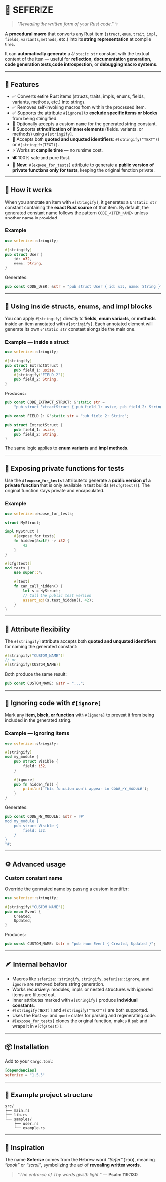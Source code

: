 # 📜 SEFERIZE

> *"Revealing the written form of your Rust code."* ✨

A **procedural macro** that converts any Rust item (`struct`, `enum`, `trait`, `impl`, `fields`, `variants`, `methods`, etc.) into its **string representation** at compile time.

It can **automatically generate** a `&'static str` constant with the textual content of the item — useful for **reflection**, **documentation generation**, **code generation tests**,**code introspection**, or **debugging macro systems**.

---

## 🧩 Features

* ✅ Converts entire Rust items (structs, traits, impls, enums, fields, variants, methods, etc.) into strings.
* ✅ Removes self-invoking macros from within the processed item.
* ✅ Supports the attribute `#[ignore]` to **exclude specific items or blocks** from being stringified.
* 🧱 Optionally accepts a custom name for the generated string constant.
* 🔁 Supports **stringification of inner elements** (fields, variants, or methods) using `#[stringify]`.
* 💬 Accepts both **quoted and unquoted identifiers**: `#[stringify("TEXT")]` or `#[stringify(TEXT)]`.
* ⚡ Works at **compile time** — no runtime cost.
* 🕊️ 100% safe and pure Rust.
* 🧪 **New:** `#[expose_for_tests]` attribute to generate a **public version of private functions only for tests**, keeping the original function private.

---

## 🧠 How it works

When you annotate an item with `#[stringify]`, it generates a `&'static str` constant containing the **exact Rust source** of that item.
By default, the generated constant name follows the pattern `CODE_<ITEM_NAME>` unless another name is provided.

### Example

```rust
use seferize::stringify;

#[stringify]
pub struct User {
    id: u32,
    name: String,
}
```

Generates:

```rust
pub const CODE_USER: &str = "pub struct User { id: u32, name: String }";
```

---

## 🧱 Using inside structs, enums, and impl blocks

You can apply `#[stringify]` directly to **fields**, **enum variants**, or **methods** inside an item annotated with `#[stringify]`.
Each annotated element will generate its own `&'static str` constant alongside the main one.

### Example — inside a struct

```rust
use seferize::stringify;

#[stringify]
pub struct ExtractStruct {
    pub field_1: usize,
    #[stringify("FIELD_2")]
    pub field_2: String,
}
```

Produces:

```rust
pub const CODE_EXTRACT_STRUCT: &'static str =
    "pub struct ExtractStruct { pub field_1: usize, pub field_2: String, }";

pub const FIELD_2: &'static str = "pub field_2: String";

pub struct ExtractStruct {
    pub field_1: usize,
    pub field_2: String,
}
```

The same logic applies to **enum variants** and **impl methods**.

---

## 🧪 Exposing private functions for tests

Use the **`#[expose_for_tests]`** attribute to generate a **public version of a private function** that is only available in test builds (`#[cfg(test)]`).
The original function stays private and encapsulated.

### Example

```rust
use seferize::expose_for_tests;

struct MyStruct;

impl MyStruct {
    #[expose_for_tests]
    fn hidden(&self) -> i32 {
        42
    }
}

#[cfg(test)]
mod tests {
    use super::*;

    #[test]
    fn can_call_hidden() {
        let s = MyStruct;
        // Call the public test version
        assert_eq!(s.test_hidden(), 42);
    }
}
```

---

## 💬 Attribute flexibility

The `#[stringify]` attribute accepts both **quoted and unquoted identifiers** for naming the generated constant:

```rust
#[stringify("CUSTOM_NAME")]
// or
#[stringify(CUSTOM_NAME)]
```

Both produce the same result:

```rust
pub const CUSTOM_NAME: &str = "...";
```

---

## 🚫 Ignoring code with `#[ignore]`

Mark any **item, block, or function** with `#[ignore]` to prevent it from being included in the generated string.

### Example — ignoring items

```rust
use seferize::stringify;

#[stringify]
mod my_module {
    pub struct Visible {
        field: i32,
    }

    #[ignore]
    pub fn hidden_fn() {
        println!("This function won't appear in CODE_MY_MODULE");
    }
}
```

Generates:

```rust
pub const CODE_MY_MODULE: &str = r#"
mod my_module {
    pub struct Visible {
        field: i32,
    }
}
"#;
```

---

## ⚙️ Advanced usage

### Custom constant name

Override the generated name by passing a custom identifier:

```rust
use seferize::stringify;

#[stringify("CUSTOM_NAME")]
pub enum Event {
    Created,
    Updated,
}
```

Produces:

```rust
pub const CUSTOM_NAME: &str = "pub enum Event { Created, Updated }";
```

---

## 🪶 Internal behavior

* Macros like `seferize::stringify`, `stringify`, `seferize::ignore`, and `ignore` are removed before string generation.
* Works recursively: modules, impls, or nested structures with ignored items are filtered out.
* Inner attributes marked with `#[stringify]` produce **individual constants**.
* `#[stringify(TEXT)]` and `#[stringify("TEXT")]` are both supported.
* Uses the Rust `syn` and `quote` crates for parsing and regenerating code.
* `#[expose_for_tests]` clones the original function, makes it `pub` and wraps it in `#[cfg(test)]`.

---

## 📦 Installation

Add to your `Cargo.toml`:

```toml
[dependencies]
seferize = "1.5.6"
```

---

## 📖 Example project structure

```
src/
├── main.rs
├── lib.rs
└── samples/
    ├── user.rs
    └── example.rs
```

---

## 🙌 Inspiration

The name **Seferize** comes from the Hebrew word *“Sefer”* (ספר), meaning *“book”* or *“scroll”*, symbolizing the act of **revealing written words**.

> *“The entrance of Thy words giveth light.”* — **Psalm 119:130**
